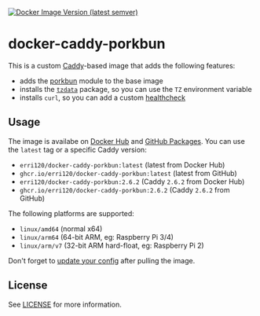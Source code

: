 [![Docker Image Version (latest semver)](https://img.shields.io/docker/v/erri120/docker-caddy-porkbun?label=Docker%20Hub)](https://hub.docker.com/r/erri120/docker-caddy-porkbun)

# docker-caddy-porkbun

This is a custom [Caddy](https://hub.docker.com/_/caddy)-based image that adds the following features:

- adds the [porkbun](https://github.com/caddy-dns/porkbun) module to the base image
- installs the [`tzdata`](https://wiki.alpinelinux.org/wiki/Setting_the_timezone) package, so you can use the `TZ` environment variable
- installs `curl`, so you can add a custom [healthcheck](https://docs.docker.com/compose/compose-file/#healthcheck)

## Usage

The image is availabe on [Docker Hub](https://hub.docker.com/r/erri120/docker-caddy-porkbun) and [GitHub Packages](https://github.com/erri120/docker-caddy-porkbun/pkgs/container/docker-caddy-porkbun). You can use the `latest` tag or a specific Caddy version:

- `erri120/docker-caddy-porkbun:latest` (latest from Docker Hub)
- `ghcr.io/erri120/docker-caddy-porkbun:latest` (latest from GitHub)
- `erri120/docker-caddy-porkbun:2.6.2` (Caddy `2.6.2` from Docker Hub)
- `ghcr.io/erri120/docker-caddy-porkbun:2.6.2` (Caddy `2.6.2` from GitHub)

The following platforms are supported:

- `linux/amd64` (normal x64)
- `linux/arm64` (64-bit ARM, eg: Raspberry Pi 3/4)
- `linux/arm/v7` (32-bit ARM hard-float, eg: Raspberry Pi 2)

Don't forget to [update your config](https://github.com/caddy-dns/porkbun#config-examples) after pulling the image.

## License

See [LICENSE](./LICENSE) for more information.
